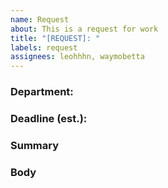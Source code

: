 ```yaml
---
name: Request
about: This is a request for work
title: "[REQUEST]: "
labels: request
assignees: leohhhn, waymobetta
---
```


### Department:
<!--- Provide the department submitting the requesting -->

### Deadline (est.):
<!--- Provide the estimated deadline date -->

### Summary
<!--- Provide a general summary of the issue -->

### Body
<!--- Provide any supporting notes including examples -->
